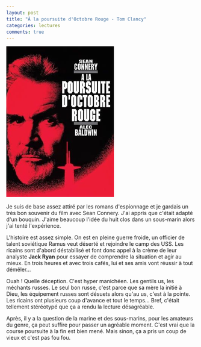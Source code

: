 ```yaml
---
layout: post
title: "À la poursuite d'Octobre Rouge - Tom Clancy"
categories: lectures
comments: true
---
```


![folio](https://github.com/homeostasie/bouquins/raw/master/_pics/lv/clancy_tom/octobre.jpg)

Je suis de base assez attiré par les romans d'espionnage et je gardais un très bon souvenir du film avec Sean Connery. J'ai appris que c'était adapté d'un bouquin. J'aime beaucoup l'idée du huit clos dans un sous-marin alors j'ai tenté l'expérience.

L'histoire est assez simple. On est en pleine guerre froide, un officier de talent soviétique Ramus veut déserté et rejoindre le camp des USS. Les ricains sont d'abord déstabilisé et font donc appel à la crème de leur analyste **Jack Ryan** pour essayer de comprendre la situation et agir au mieux. En trois heures et avec trois cafés, lui et ses amis vont réussir à tout démêler... 

Ouah ! Quelle déception. C'est hyper manichéen. Les gentils us, les méchants russes. Le seul bon russe, c'est parce que sa mère la initié à Dieu, les équipement russes sont désuets alors qu'au us, c'est à la pointe. Les ricains ont plusieurs coup d'avance et tout le temps... Bref, c'était tellement stéréotypé que ça a rendu la lecture désagréable. 

Après, il y a la question de la marine et des sous-marins, pour les amateurs du genre, ça peut suffire pour passer un agréable moment. C'est vrai que la course poursuite à la fin est bien mené. Mais sinon, ça a pris un coup de vieux et c'est pas fou fou.